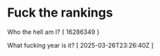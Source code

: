 # Fuck the rankings

Who the hell am I?
{ 16286349 }

What fucking year is it?
[ 2025-03-26T23:26:40Z ]
